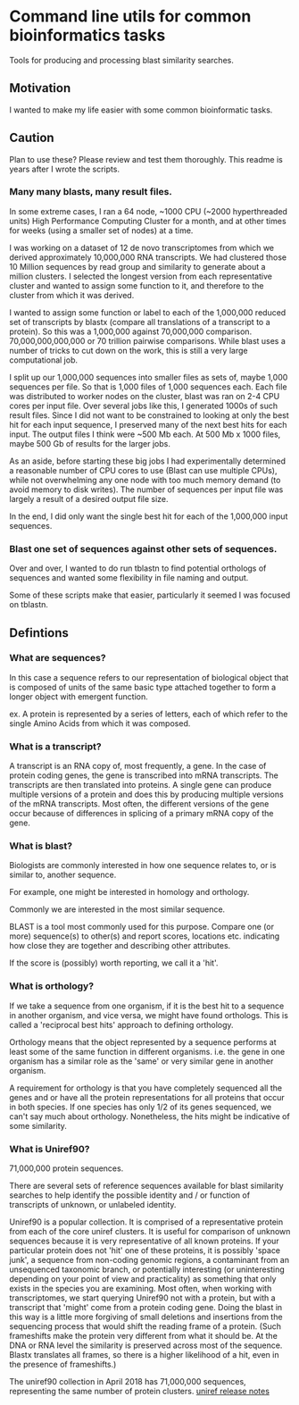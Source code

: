 # Command line utils for common bioinformatics tasks

Tools for producing and processing blast similarity searches.

## Motivation

I wanted to make my life easier with some common bioinformatic tasks.

## Caution

Plan to use these? Please review and test them thoroughly. This 
readme is years after I wrote the scripts.

### Many many blasts, many result files.

In some extreme cases, I ran a 64 node, ~1000 CPU (~2000 hyperthreaded units) 
High Performance Computing Cluster for a month, and at other times for 
weeks (using a smaller set of nodes) at a time.

I was working on a dataset of 12 de novo transcriptomes from which we 
derived approximately 10,000,000 RNA transcripts. We had 
clustered those 10 Million sequences by read group and similarity to 
generate about a million clusters. I selected the longest version from 
each representative cluster and wanted to assign some function to it, 
and therefore to the cluster from which it was derived.

I wanted to assign some function or label to each of the 1,000,000 
reduced set of transcripts by blastx (compare all translations of a 
transcript to a protein). So this was a 1,000,000 against 70,000,000
comparison. 70,000,000,000,000 or 70 trillion pairwise comparisons. While 
blast uses a number of tricks to cut down on the work, this is still a 
very large computational job. 

I split up our 1,000,000 sequences into smaller files as sets of, 
maybe 1,000 sequences per file. So that is 1,000 files of 1,000 sequences each. 
Each file was distributed to worker nodes on the cluster, blast was ran on 2-4 CPU
cores per input file. Over several jobs like this, I generated 
1000s of such result files. Since I did not want to 
be constrained to looking at only the best hit for each input sequence, 
I preserved many of the next best hits for each input. The output files
I think were ~500 Mb each. At 500 Mb x 1000 files, maybe 500 Gb of results
for the larger jobs.

As an aside, before starting these big jobs I had experimentally 
determined a reasonable number of CPU cores to use (Blast can use 
multiple CPUs), while not overwhelming any one node with too much 
memory demand (to avoid memory to disk writes). The number of sequences 
per input file was largely a result of a desired output file size.

In the end, I did only want the single best hit for each of the 1,000,000
input sequences.

### Blast one set of sequences against other sets of sequences.

Over and over, I wanted to do run tblastn to find potential
orthologs of sequences and wanted some flexibility in file 
naming and output.

Some of these scripts make that easier, particularly it seemed
I was focused on tblastn.

## Defintions

### What are sequences?

In this case a sequence refers to our representation of biological object 
that is composed of units of the same basic type attached together to form a
longer object with emergent function.

ex. A protein is represented by a series of letters, each of which refer
to the single Amino Acids from which it was composed.

### What is a transcript?

A transcript is an RNA copy of, most frequently, a gene. In the case of 
protein coding genes, the gene is transcribed into mRNA transcripts. The 
transcripts are then translated into proteins. A single gene can produce
multiple versions of a protein and does this by producing multiple versions
of the mRNA transcripts. Most often, the different versions of the gene
occur because of differences in splicing of a primary mRNA copy of the gene.

### What is blast?

Biologists are commonly interested in how one sequence relates to, 
or is similar to, another sequence.

For example, one might be interested in homology and orthology. 

Commonly we are interested in the most similar sequence.

BLAST is a tool most commonly used for this purpose. Compare one 
(or more) sequence(s) to other(s) and report scores, locations 
etc. indicating how close they are together and describing other attributes.

If the score is (possibly) worth reporting, we call it a 'hit'.

### What is orthology?

If we take a sequence from one organism, if it is the best hit to a sequence 
in another organism, and vice versa, we might have found orthologs. This is 
called a 'reciprocal best hits' approach to defining orthology.

Orthology means that the object represented by a sequence performs at 
least some of the same function in different organisms. i.e. the gene 
in one organism has a similar role as the 'same' or very similar gene 
in another organism.

A requirement for orthology is that you have completely sequenced all the 
genes and or have all the protein representations for all proteins that occur 
in both species. If one species has only 1/2 of its genes sequenced, we can't 
say much about orthology. Nonetheless, the hits might be indicative of some 
similarity.

### What is Uniref90?

71,000,000 protein sequences.

There are several sets of reference sequences available for blast similarity
searches to help identify the possible identity and / or function of 
transcripts of unknown, or unlabeled identity.

Uniref90 is a popular collection. It is comprised of a representative protein 
from each of the core uniref clusters. It is useful for comparison of
unknown sequences because it is very representative of all known proteins.
If your particular protein does not 'hit' one of these proteins, it is 
possibly 'space junk', a sequence from non-coding genomic regions, a 
contaminant from an unsequenced taxonomic branch, or potentially 
interesting (or uninteresting depending on your point of 
view and practicality) as something that only exists in the species you
are examining. Most often, when working with transcriptomes, we start querying 
Uniref90 not with a protein, but with a transcript that 'might' come 
from a protein coding gene. Doing the blast in this way is a little more 
forgiving of small deletions and insertions from the sequencing process that
would shift the reading frame of a protein. (Such frameshifts make the protein 
very different from what it should be. At the DNA or RNA level the similarity
is preserved across most of the sequence. Blastx translates all frames, so
there is a higher likelihood of a hit, even in the presence of frameshifts.)

The uniref90 collection in April 2018 has 71,000,000 sequences, 
representing the same number of protein clusters. 
[uniref release notes](tp://ftp.uniprot.org/pub/databases/uniprot/uniref/uniref90/uniref90.release_note)
